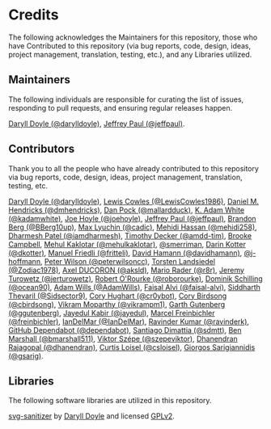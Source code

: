 # Credits

The following acknowledges the Maintainers for this repository, those who have Contributed to this repository (via bug reports, code, design, ideas, project management, translation, testing, etc.), and any Libraries utilized.

## Maintainers

The following individuals are responsible for curating the list of issues, responding to pull requests, and ensuring regular releases happen.

[Daryll Doyle (@darylldoyle)](https://github.com/darylldoyle), [Jeffrey Paul (@jeffpaul)](https://github.com/jeffpaul).

## Contributors

Thank you to all the people who have already contributed to this repository via bug reports, code, design, ideas, project management, translation, testing, etc.

[Daryll Doyle (@darylldoyle)](https://github.com/darylldoyle), [Lewis Cowles (@LewisCowles1986)](https://github.com/LewisCowles1986), [Daniel M. Hendricks (@dmhendricks)](https://github.com/dmhendricks), [Dan Pock (@mallardduck)](https://github.com/mallardduck), [K. Adam White (@kadamwhite)](https://github.com/kadamwhite), [Joe Hoyle (@joehoyle)](https://github.com/joehoyle), [Jeffrey Paul (@jeffpaul)](https://github.com/jeffpaul), [Brandon Berg (@BBerg10up)](https://github.com/BBerg10up), [Max Lyuchin (@cadic)](https://github.com/cadic), [Mehidi Hassan (@mehidi258)](https://github.com/mehidi258), [Dharmesh Patel (@iamdharmesh)](https://github.com/iamdharmesh), [Timothy Decker (@amdd-tim)](https://github.com/amdd-tim), [Brooke Campbell](https://www.linkedin.com/in/brookecampbelldesign/), [Mehul Kaklotar (@mehulkaklotar)](https://github.com/mehulkaklotar), [@smerriman](https://github.com/smerriman), [Darin Kotter (@dkotter)](https://github.com/dkotter), [Manuel Friedli (@fritteli)](https://github.com/fritteli), [David Hamann (@davidhamann)](https://github.com/davidhamann), [@j-hoffmann](https://github.com/j-hoffmann), [Peter Wilson (@peterwilsoncc)](https://github.com/peterwilsoncc), [Torsten Landsiedel (@Zodiac1978)](https://github.com/Zodiac1978), [Axel DUCORON (@aksld)](https://github.com/aksld), [Mario Rader (@r8r)](https://github.com/r8r), [Jeremy Turowetz (@jerturowetz)](https://github.com/jerturowetz), [Robert O'Rourke (@roborourke)](https://github.com/roborourke), [Dominik Schilling (@ocean90)](https://github.com/ocean90), [Adam Wills (@AdamWills)](https://github.com/AdamWills), [Faisal Alvi (@faisal-alvi)](https://github.com/faisal-alvi), [Siddharth Thevaril (@Sidsector9)](https://github.com/Sidsector9), [Cory Hughart (@cr0ybot)](https://github.com/cr0ybot),  [Cory Birdsong (@cbirdsong)](https://github.com/cbirdsong), [Vikram Moparthy (@vikrampm1)](https://github.com/vikrampm1), [Garth Gutenberg (@ggutenberg)](https://github.com/ggutenberg), [Jayedul Kabir (@jayedul)](https://github.com/jayedul), [Marcel Freinbichler (@freinbichler)](https://github.com/freinbichler), [IanDelMar (@IanDelMar)](https://github.com/IanDelMar), [Ravinder Kumar (@ravinderk)](https://github.com/ravinderk), [GitHub Dependabot (@dependabot)](https://github.com/apps/dependabot), [Santiago Dimattia (@sdmtt)](https://github.com/sdmtt), [Ben Marshall (@bmarshall511)](https://github.com/bmarshall511), [Viktor Szépe (@szepeviktor)](https://github.com/szepeviktor), [Dhanendran Rajagopal (@dhanendran)](https://github.com/dhanendran), [Curtis Loisel (@csloisel)](https://github.com/csloisel), [Giorgos Sarigiannidis (@gsarig)](https://github.com/gsarig).

## Libraries

The following software libraries are utilized in this repository.

[svg-sanitizer](https://github.com/darylldoyle/svg-sanitizer) by [Daryll Doyle](https://github.com/darylldoyle) and licensed [GPLv2](https://github.com/darylldoyle/svg-sanitizer/blob/master/LICENSE).
